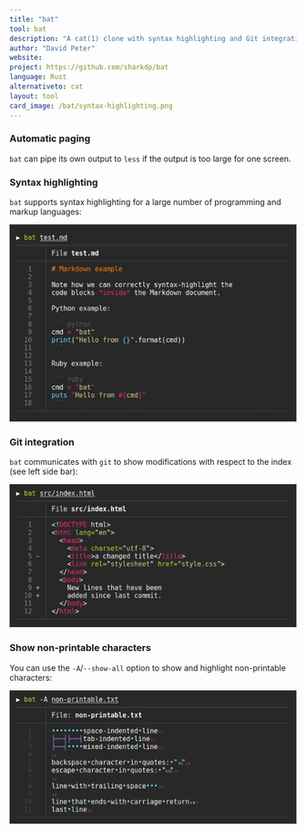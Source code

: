 ```yaml
---
title: "bat"
tool: bat
description: "A cat(1) clone with syntax highlighting and Git integration."
author: "David Peter"
website:
project: https://github.com/sharkdp/bat
language: Rust
alternativeto: cat
layout: tool
card_image: /bat/syntax-highlighting.png
---
```


### Automatic paging

`bat` can pipe its own output to `less` if the output is too large for one screen.

### Syntax highlighting

`bat` supports syntax highlighting for a large number of programming and markup
languages:

![Syntax highlighting example](syntax-highlighting.png)

### Git integration

`bat` communicates with `git` to show modifications with respect to the index
(see left side bar):

![Git integration example](git-integration.png)

### Show non-printable characters

You can use the `-A`/`--show-all` option to show and highlight non-printable
characters:

![Non-printable character example](non-printing-characters.png)
